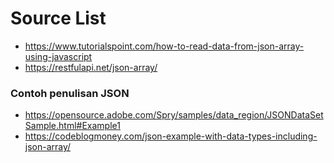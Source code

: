 # Source List

- https://www.tutorialspoint.com/how-to-read-data-from-json-array-using-javascript
- https://restfulapi.net/json-array/


### Contoh penulisan JSON
- https://opensource.adobe.com/Spry/samples/data_region/JSONDataSetSample.html#Example1
- https://codeblogmoney.com/json-example-with-data-types-including-json-array/